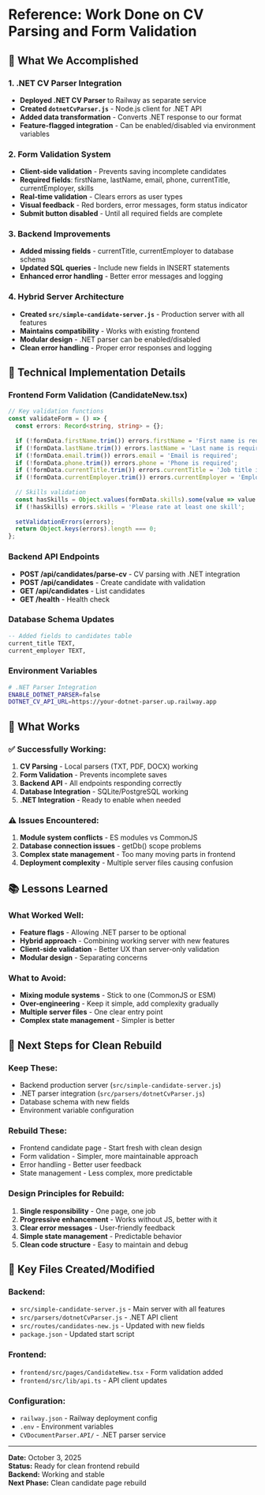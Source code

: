 # Reference: Work Done on CV Parsing and Form Validation

## 🎯 **What We Accomplished**

### **1. .NET CV Parser Integration**
- **Deployed .NET CV Parser** to Railway as separate service
- **Created `dotnetCvParser.js`** - Node.js client for .NET API
- **Added data transformation** - Converts .NET response to our format
- **Feature-flagged integration** - Can be enabled/disabled via environment variables

### **2. Form Validation System**
- **Client-side validation** - Prevents saving incomplete candidates
- **Required fields**: firstName, lastName, email, phone, currentTitle, currentEmployer, skills
- **Real-time validation** - Clears errors as user types
- **Visual feedback** - Red borders, error messages, form status indicator
- **Submit button disabled** - Until all required fields are complete

### **3. Backend Improvements**
- **Added missing fields** - currentTitle, currentEmployer to database schema
- **Updated SQL queries** - Include new fields in INSERT statements
- **Enhanced error handling** - Better error messages and logging

### **4. Hybrid Server Architecture**
- **Created `src/simple-candidate-server.js`** - Production server with all features
- **Maintains compatibility** - Works with existing frontend
- **Modular design** - .NET parser can be enabled/disabled
- **Clean error handling** - Proper error responses and logging

## 🔧 **Technical Implementation Details**

### **Frontend Form Validation (CandidateNew.tsx)**
```typescript
// Key validation functions
const validateForm = () => {
  const errors: Record<string, string> = {};
  
  if (!formData.firstName.trim()) errors.firstName = 'First name is required';
  if (!formData.lastName.trim()) errors.lastName = 'Last name is required';
  if (!formData.email.trim()) errors.email = 'Email is required';
  if (!formData.phone.trim()) errors.phone = 'Phone is required';
  if (!formData.currentTitle.trim()) errors.currentTitle = 'Job title is required';
  if (!formData.currentEmployer.trim()) errors.currentEmployer = 'Employer is required';
  
  // Skills validation
  const hasSkills = Object.values(formData.skills).some(value => value > 0);
  if (!hasSkills) errors.skills = 'Please rate at least one skill';
  
  setValidationErrors(errors);
  return Object.keys(errors).length === 0;
};
```

### **Backend API Endpoints**
- **POST /api/candidates/parse-cv** - CV parsing with .NET integration
- **POST /api/candidates** - Create candidate with validation
- **GET /api/candidates** - List candidates
- **GET /health** - Health check

### **Database Schema Updates**
```sql
-- Added fields to candidates table
current_title TEXT,
current_employer TEXT,
```

### **Environment Variables**
```bash
# .NET Parser Integration
ENABLE_DOTNET_PARSER=false
DOTNET_CV_API_URL=https://your-dotnet-parser.up.railway.app
```

## 🚀 **What Works**

### **✅ Successfully Working:**
1. **CV Parsing** - Local parsers (TXT, PDF, DOCX) working
2. **Form Validation** - Prevents incomplete saves
3. **Backend API** - All endpoints responding correctly
4. **Database Integration** - SQLite/PostgreSQL working
5. **.NET Integration** - Ready to enable when needed

### **⚠️ Issues Encountered:**
1. **Module system conflicts** - ES modules vs CommonJS
2. **Database connection issues** - getDb() scope problems
3. **Complex state management** - Too many moving parts in frontend
4. **Deployment complexity** - Multiple server files causing confusion

## 📚 **Lessons Learned**

### **What Worked Well:**
- **Feature flags** - Allowing .NET parser to be optional
- **Hybrid approach** - Combining working server with new features
- **Client-side validation** - Better UX than server-only validation
- **Modular design** - Separating concerns

### **What to Avoid:**
- **Mixing module systems** - Stick to one (CommonJS or ESM)
- **Over-engineering** - Keep it simple, add complexity gradually
- **Multiple server files** - One clear entry point
- **Complex state management** - Simpler is better

## 🎯 **Next Steps for Clean Rebuild**

### **Keep These:**
- Backend production server (`src/simple-candidate-server.js`)
- .NET parser integration (`src/parsers/dotnetCvParser.js`)
- Database schema with new fields
- Environment variable configuration

### **Rebuild These:**
- Frontend candidate page - Start fresh with clean design
- Form validation - Simpler, more maintainable approach
- Error handling - Better user feedback
- State management - Less complex, more predictable

### **Design Principles for Rebuild:**
1. **Single responsibility** - One page, one job
2. **Progressive enhancement** - Works without JS, better with it
3. **Clear error messages** - User-friendly feedback
4. **Simple state management** - Predictable behavior
5. **Clean code structure** - Easy to maintain and debug

## 🔗 **Key Files Created/Modified**

### **Backend:**
- `src/simple-candidate-server.js` - Main server with all features
- `src/parsers/dotnetCvParser.js` - .NET API client
- `src/routes/candidates-new.js` - Updated with new fields
- `package.json` - Updated start script

### **Frontend:**
- `frontend/src/pages/CandidateNew.tsx` - Form validation added
- `frontend/src/lib/api.ts` - API client updates

### **Configuration:**
- `railway.json` - Railway deployment config
- `.env` - Environment variables
- `CVDocumentParser.API/` - .NET parser service

---

**Date:** October 3, 2025  
**Status:** Ready for clean frontend rebuild  
**Backend:** Working and stable  
**Next Phase:** Clean candidate page rebuild
